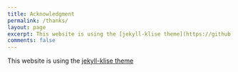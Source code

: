 ```yaml
---
title: Acknowledgment
permalink: /thanks/
layout: page
excerpt: This website is using the [jekyll-klise theme](https://github.com/piharpi/jekyll-klise)
comments: false
---
```


This website is using the [jekyll-klise theme](https://github.com/piharpi/jekyll-klise)